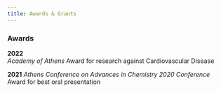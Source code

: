 ```yaml
---
title: Awards & Grants
---
```



### Awards

**2022**  
_Academy of Athens_ Award for research against Cardiovascular Disease 

**2021**
_Athens Conference on Advances in Chemistry 2020 Conference_ Award for best oral presentation